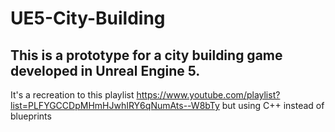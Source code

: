 # UE5-City-Building
## This is a prototype for a city building game developed in Unreal Engine 5.
It's a recreation to this playlist https://www.youtube.com/playlist?list=PLFYGCCDpMHmHJwhIRY6qNumAts--W8bTy but using C++ instead of blueprints